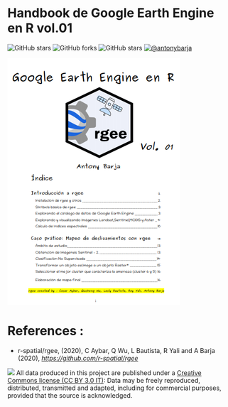 # Handbook de Google Earth Engine en R vol.01
![GitHub stars](https://img.shields.io/github/stars/r-spatial/rgee?label=rgee&style=plastic)
![GitHub forks](https://img.shields.io/github/forks/barja8/Handbook_rgee?style=plastic)
![GitHub stars](https://img.shields.io/github/stars/barja8/Handbook_rgee?color=green&style=plastic)
<a href="https://www.linkedin.com/in/antonybarja/"><img alt="@antonybarja" 
src="https://img.shields.io/badge/Autor-Antony%20M.%20Barja-lightgrey" /></a>

![](Img/presentation.png)


# References : 

* r-spatial/rgee, (2020), C Aybar, Q Wu, L Bautista, R Yali and A Barja (2020), *https://github.com/r-spatial/rgee*

![](https://github.com/barja8/Friends/blob/master/QGIS/Img/icons/istat88x31.png?raw=true) All data produced in this project are published under a [Creative Commons license (CC BY 3.0 IT)]((https://creativecommons.org/share-your-work/)): Data may be freely reproduced, distributed, transmitted and adapted, including for commercial purposes, provided that the source is acknowledged.